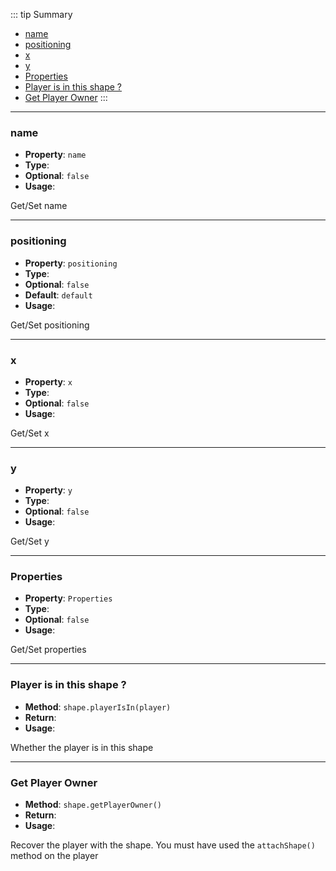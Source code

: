 ::: tip Summary
- [name ](#name)
- [positioning ](#positioning)
- [x ](#x)
- [y ](#y)
- [Properties ](#properties)
- [Player is in this shape ?](#player-is-in-this-shape-?)
- [Get Player Owner](#get-player-owner)
:::
---
### name 
- **Property**: `name`
- **Type**: <Type type=' string ' />
- **Optional**: `false` 
- **Usage**:


Get/Set name

---
### positioning 
- **Property**: `positioning`
- **Type**: <Type type=' ShapePositioning ' />
- **Optional**: `false`
- **Default**: `default` 
- **Usage**:


Get/Set positioning

---
### x 
- **Property**: `x`
- **Type**: <Type type=' number ' />
- **Optional**: `false` 
- **Usage**:


Get/Set x

---
### y 
- **Property**: `y`
- **Type**: <Type type=' number ' />
- **Optional**: `false` 
- **Usage**:


Get/Set y

---
### Properties 
- **Property**: `Properties`
- **Type**: <Type type=' object ' />
- **Optional**: `false` 
- **Usage**:


Get/Set properties


---
### Player is in this shape ?
- **Method**: `shape.playerIsIn(player)`
- **Return**: <Type type='boolean' />   
- **Usage**:


Whether the player is in this shape


---
### Get Player Owner
- **Method**: `shape.getPlayerOwner()`
- **Return**: <Type type=' <a href="/commands/common.html">RpgPlayer</a> | undefined' />   
- **Usage**:


Recover the player with the shape. You must have used the `attachShape()` method on the player

